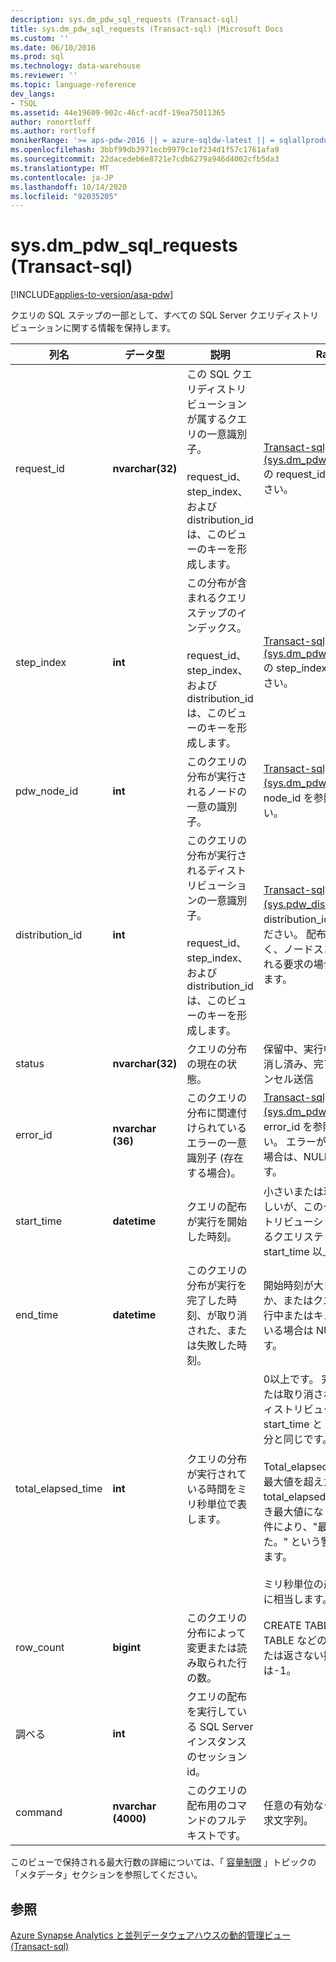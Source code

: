 ```yaml
---
description: sys.dm_pdw_sql_requests (Transact-sql)
title: sys.dm_pdw_sql_requests (Transact-sql) |Microsoft Docs
ms.custom: ''
ms.date: 06/10/2016
ms.prod: sql
ms.technology: data-warehouse
ms.reviewer: ''
ms.topic: language-reference
dev_langs:
- TSQL
ms.assetid: 44e19609-902c-46cf-acdf-19ea75011365
author: ronortloff
ms.author: rortloff
monikerRange: '>= aps-pdw-2016 || = azure-sqldw-latest || = sqlallproducts-allversions'
ms.openlocfilehash: 3bbf99db3971ecb9979c1ef234d1f57c1761afa9
ms.sourcegitcommit: 22dacedeb6e8721e7cdb6279a946d4002cfb5da3
ms.translationtype: MT
ms.contentlocale: ja-JP
ms.lasthandoff: 10/14/2020
ms.locfileid: "92035205"
---
```

# <a name="sysdm_pdw_sql_requests-transact-sql"></a>sys.dm_pdw_sql_requests (Transact-sql)
[!INCLUDE[applies-to-version/asa-pdw](../../includes/applies-to-version/asa-pdw.md)]

  クエリの SQL ステップの一部として、すべての SQL Server クエリディストリビューションに関する情報を保持します。  
  
|列名|データ型|説明|Range|  
|-----------------|---------------|-----------------|-----------|  
|request_id|**nvarchar(32)**|この SQL クエリディストリビューションが属するクエリの一意識別子。<br /><br /> request_id、step_index、および distribution_id は、このビューのキーを形成します。|[Transact-sql&#41;&#40;sys.dm_pdw_exec_requests](../../relational-databases/system-dynamic-management-views/sys-dm-pdw-exec-requests-transact-sql.md)の request_id を参照してください。|  
|step_index|**int**|この分布が含まれるクエリステップのインデックス。<br /><br /> request_id、step_index、および distribution_id は、このビューのキーを形成します。|[Transact-sql&#41;&#40;sys.dm_pdw_request_steps](../../relational-databases/system-dynamic-management-views/sys-dm-pdw-request-steps-transact-sql.md)の step_index を参照してください。|  
|pdw_node_id|**int**|このクエリの分布が実行されるノードの一意の識別子。|[Transact-sql&#41;&#40;sys.dm_pdw_nodes](../../relational-databases/system-dynamic-management-views/sys-dm-pdw-nodes-transact-sql.md)の node_id を参照してください。|  
|distribution_id|**int**|このクエリの分布が実行されるディストリビューションの一意識別子。<br /><br /> request_id、step_index、および distribution_id は、このビューのキーを形成します。|[Transact-sql&#41;&#40;sys.pdw_distributions](../../relational-databases/system-catalog-views/sys-pdw-distributions-transact-sql.md)の distribution_id を参照してください。 配布スコープではなく、ノードスコープで実行される要求の場合は-1 に設定します。|  
|status|**nvarchar(32)**|クエリの分布の現在の状態。|保留中、実行中、失敗、取り消し済み、完了、中止、キャンセル送信|  
|error_id|**nvarchar (36)**|このクエリの分布に関連付けられているエラーの一意識別子 (存在する場合)。|[Transact-sql&#41;&#40;sys.dm_pdw_errors](../../relational-databases/system-dynamic-management-views/sys-dm-pdw-errors-transact-sql.md)の error_id を参照してください。 エラーが発生しなかった場合は、NULL に設定します。|  
|start_time|**datetime**|クエリの配布が実行を開始した時刻。|小さいまたは現在の時刻に等しいが、このクエリのディストリビューションが属しているクエリステップの start_time 以上|  
|end_time|**datetime**|このクエリの分布が実行を完了した時刻、が取り消された、または失敗した時刻。|開始時刻が大きいか等しいか、またはクエリの分布が実行中またはキューに置かれている場合は NULL に設定します。|  
|total_elapsed_time|**int**|クエリの分布が実行されている時間をミリ秒単位で表します。|0以上です。 完了、失敗、または取り消されたクエリのディストリビューションの start_time と end_time の差分と同じです。<br /><br /> Total_elapsed_time が整数の最大値を超えた場合、total_elapsed_time は引き続き最大値になります。 この条件により、"最大値を超えました。" という警告が生成されます。<br /><br /> ミリ秒単位の最大値は24.8 日に相当します。|  
|row_count|**bigint**|このクエリの分布によって変更または読み取られた行の数。|CREATE TABLE や DROP TABLE などのデータを変更または返さない操作の場合は-1。|  
|調べる|**int**|クエリの配布を実行している SQL Server インスタンスのセッション id。||  
|command|**nvarchar (4000)**|このクエリの配布用のコマンドのフルテキストです。|任意の有効なクエリまたは要求文字列。|  
  
 このビューで保持される最大行数の詳細については、「 [容量制限](/azure/sql-data-warehouse/sql-data-warehouse-service-capacity-limits#metadata) 」トピックの「メタデータ」セクションを参照してください。  
  
## <a name="see-also"></a>参照  
 [Azure Synapse Analytics と並列データウェアハウスの動的管理ビュー &#40;Transact-sql&#41;](../../relational-databases/system-dynamic-management-views/sql-and-parallel-data-warehouse-dynamic-management-views.md)  
  
  
